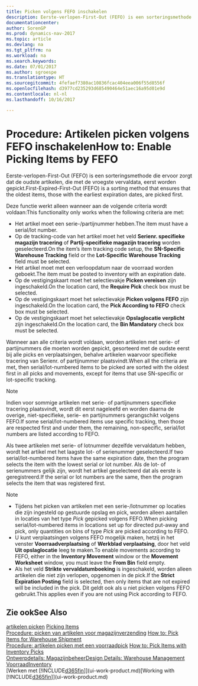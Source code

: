 ```yaml
---
title: Picken volgens FEFO inschakelen
description: Eerste-verlopen-First-Out (FEFO) is een sorteringsmethode die ervoor zorgt dat de oudste artikelen, die met de vroegste vervaldata, eerst worden gepickt.
documentationcenter: 
author: SorenGP
ms.prod: dynamics-nav-2017
ms.topic: article
ms.devlang: na
ms.tgt_pltfrm: na
ms.workload: na
ms.search.keywords: 
ms.date: 07/01/2017
ms.author: sgroespe
ms.translationtype: HT
ms.sourcegitcommit: 4fefaef7380ac10836fcac404eea006f55d8556f
ms.openlocfilehash: d3977cd235293d685490464e51aec16a95d01e9d
ms.contentlocale: nl-nl
ms.lasthandoff: 10/16/2017

---
```

# <a name="how-to-enable-picking-items-by-fefo"></a><span data-ttu-id="d9319-103">Procedure: Artikelen picken volgens FEFO inschakelen</span><span class="sxs-lookup"><span data-stu-id="d9319-103">How to: Enable Picking Items by FEFO</span></span>
<span data-ttu-id="d9319-104">Eerste-verlopen-First-Out (FEFO) is een sorteringsmethode die ervoor zorgt dat de oudste artikelen, die met de vroegste vervaldata, eerst worden gepickt.</span><span class="sxs-lookup"><span data-stu-id="d9319-104">First-Expired-First-Out (FEFO) is a sorting method that ensures that the oldest items, those with the earliest expiration dates, are picked first.</span></span>  

 <span data-ttu-id="d9319-105">Deze functie werkt alleen wanneer aan de volgende criteria wordt voldaan:</span><span class="sxs-lookup"><span data-stu-id="d9319-105">This functionality only works when the following criteria are met:</span></span>  

-   <span data-ttu-id="d9319-106">Het artikel moet een serie-/partijnummer hebben.</span><span class="sxs-lookup"><span data-stu-id="d9319-106">The item must have a serial/lot number.</span></span>  
-   <span data-ttu-id="d9319-107">Op de tracking-code van het artikel moet het veld **Serienr. specifieke magazijn tracering** of **Partij-specifieke magazijn tracering** worden geselecteerd.</span><span class="sxs-lookup"><span data-stu-id="d9319-107">On the item’s item tracking code setup, the **SN-Specific Warehouse Tracking** field or the **Lot-Specific Warehouse Tracking** field must be selected.</span></span>  
-   <span data-ttu-id="d9319-108">Het artikel moet met een verloopdatum naar de voorraad worden geboekt.</span><span class="sxs-lookup"><span data-stu-id="d9319-108">The item must be posted to inventory with an expiration date.</span></span>  
-   <span data-ttu-id="d9319-109">Op de vestigingskaart moet het selectievakje **Picken vereisen** zijn ingeschakeld.</span><span class="sxs-lookup"><span data-stu-id="d9319-109">On the location card, the **Require Pick** check box must be selected.</span></span>  
-   <span data-ttu-id="d9319-110">Op de vestigingskaart moet het selectievakje **Picken volgens FEFO** zijn ingeschakeld.</span><span class="sxs-lookup"><span data-stu-id="d9319-110">On the location card, the **Pick According to FEFO** check box must be selected.</span></span>  
-   <span data-ttu-id="d9319-111">Op de vestigingskaart moet het selectievakje **Opslaglocatie verplicht** zijn ingeschakeld.</span><span class="sxs-lookup"><span data-stu-id="d9319-111">On the location card, the **Bin Mandatory** check box must be selected.</span></span>  

 <span data-ttu-id="d9319-112">Wanneer aan alle criteria wordt voldaan, worden artikelen met serie- of partijnummers die moeten worden gepickt, gesorteerd met de oudste eerst bij alle picks en verplaatsingen, behalve artikelen waarvoor specifieke tracering van Serienr. of partijnummer plaatsvindt.</span><span class="sxs-lookup"><span data-stu-id="d9319-112">When all the criteria are met, then serial/lot-numbered items to be picked are sorted with the oldest first in all picks and movements, except for items that use SN-specific or lot-specific tracking.</span></span>  

> [!NOTE]  
>  <span data-ttu-id="d9319-113">Indien voor sommige artikelen met serie- of partijnummers specifieke tracering plaatsvindt, wordt dit eerst nageleefd en worden daarna de overige, niet-specifieke, serie- en partijnummers gerangschikt volgens FEFO.</span><span class="sxs-lookup"><span data-stu-id="d9319-113">If some serial/lot-numbered items use specific tracking, then those are respected first and under them, the remaining, non-specific, serial/lot numbers are listed according to FEFO.</span></span>  

 <span data-ttu-id="d9319-114">Als twee artikelen met serie- of lotnummer dezelfde vervaldatum hebben, wordt het artikel met het laagste lot- of serienummer geselecteerd.</span><span class="sxs-lookup"><span data-stu-id="d9319-114">If two serial/lot-numbered items have the same expiration date, then the program selects the item with the lowest serial or lot number.</span></span> <span data-ttu-id="d9319-115">Als de lot- of serienummers gelijk zijn, wordt het artikel geselecteerd dat als eerste is geregistreerd.</span><span class="sxs-lookup"><span data-stu-id="d9319-115">If the serial or lot numbers are the same, then the program selects the item that was registered first.</span></span>  

> [!NOTE]  
>  -   <span data-ttu-id="d9319-116">Tijdens het picken van artikelen met een serie-/lotnummer op locaties die zijn ingesteld op gestuurde opslag en pick, worden alleen aantallen in locaties van het type *Pick* gepicked volgens FEFO.</span><span class="sxs-lookup"><span data-stu-id="d9319-116">When picking serial/lot-numbered items in locations set up for directed put-away and pick, only quantities on bins of type *Pick* are picked according to FEFO.</span></span>  
> -   <span data-ttu-id="d9319-117">U kunt verplaatsingen volgens FEFO mogelijk maken, hetzij in het venster **Voorraadverplaatsing** of **Werkblad verplaatsing**, door het veld **Uit opslaglocatie** leeg te maken.</span><span class="sxs-lookup"><span data-stu-id="d9319-117">To enable movements according to FEFO, either in the **Inventory Movement** window or the **Movement Worksheet** window, you must leave the **From Bin** field empty.</span></span>  
> -   <span data-ttu-id="d9319-118">Als het veld **Strikte vervaldatumboeking** is ingeschakeld, worden alleen artikelen die niet zijn verlopen, opgenomen in de pick.</span><span class="sxs-lookup"><span data-stu-id="d9319-118">If the **Strict Expiration Posting** field is selected, then only items that are not expired will be included in the pick.</span></span> <span data-ttu-id="d9319-119">Dit geldt ook als u niet picken volgens FEFO gebruikt.</span><span class="sxs-lookup"><span data-stu-id="d9319-119">This applies even if you are not using Pick according to FEFO.</span></span>  

## <a name="see-also"></a><span data-ttu-id="d9319-120">Zie ook</span><span class="sxs-lookup"><span data-stu-id="d9319-120">See Also</span></span>  
<span data-ttu-id="d9319-121">[artikelen picken](warehouse-pick-items.md) </span><span class="sxs-lookup"><span data-stu-id="d9319-121">[Picking Items](warehouse-pick-items.md) </span></span>  
<span data-ttu-id="d9319-122">[Procedure: picken van artikelen voor magazijnverzending](warehouse-how-to-pick-items-for-warehouse-shipment.md) </span><span class="sxs-lookup"><span data-stu-id="d9319-122">[How to: Pick Items for Warehouse Shipment](warehouse-how-to-pick-items-for-warehouse-shipment.md) </span></span>  
<span data-ttu-id="d9319-123">[Procedure: artikelen picken met een voorraadpick](warehouse-how-to-pick-items-with-inventory-picks.md) </span><span class="sxs-lookup"><span data-stu-id="d9319-123">[How to: Pick Items with Inventory Picks](warehouse-how-to-pick-items-with-inventory-picks.md) </span></span>  
[<span data-ttu-id="d9319-124">Ontwerpdetails: Magazijnbeheer</span><span class="sxs-lookup"><span data-stu-id="d9319-124">Design Details: Warehouse Management</span></span>](design-details-warehouse-management.md)  
[<span data-ttu-id="d9319-125">Voorraad</span><span class="sxs-lookup"><span data-stu-id="d9319-125">Inventory</span></span>](inventory-manage-inventory.md)  
<span data-ttu-id="d9319-126">[Werken met [!INCLUDE[d365fin](includes/d365fin_md.md)]](ui-work-product.md)</span><span class="sxs-lookup"><span data-stu-id="d9319-126">[Working with [!INCLUDE[d365fin](includes/d365fin_md.md)]](ui-work-product.md)</span></span>


